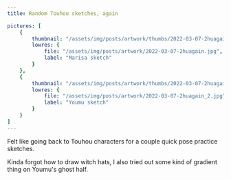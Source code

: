 ```yaml
---
title: Random Touhou sketches, again

pictures: [
	{
		thumbnail: "/assets/img/posts/artwork/thumbs/2022-03-07-2huagain.jpg",
		lowres: {
			file: "/assets/img/posts/artwork/2022-03-07-2huagain.jpg",
			label: "Marisa sketch"
		}
	},
	{
		thumbnail: "/assets/img/posts/artwork/thumbs/2022-03-07-2huagain_2.jpg",
		lowres: {
			file: "/assets/img/posts/artwork/2022-03-07-2huagain_2.jpg",
			label: "Youmu sketch"
		}
	}
]
---
```

Felt like going back to Touhou characters for a couple quick pose practice sketches.

Kinda forgot how to draw witch hats, I also tried out some kind of gradient thing on Youmu's ghost half.
